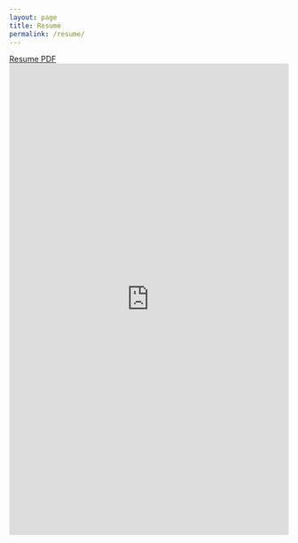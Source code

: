 ```yaml
---
layout: page
title: Resume
permalink: /resume/
---
```

<a href="BJP_2021_06_01.pdf" target="_blank">Resume PDF</a>
<embed src="https://polzinben.github.io/resume/BJP_2021_06_01.pdf" width="100%" height="850px"/>